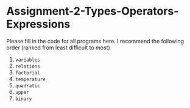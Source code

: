 # Assignment-2-Types-Operators-Expressions

Please fill in the code for all programs here.  I recommend the following
order (ranked from least difficult to most)

1. `variables`
2. `relations`
3. `factorial`
4. `temperature`
5. `quadratic`
6. `upper`
7. `binary`
